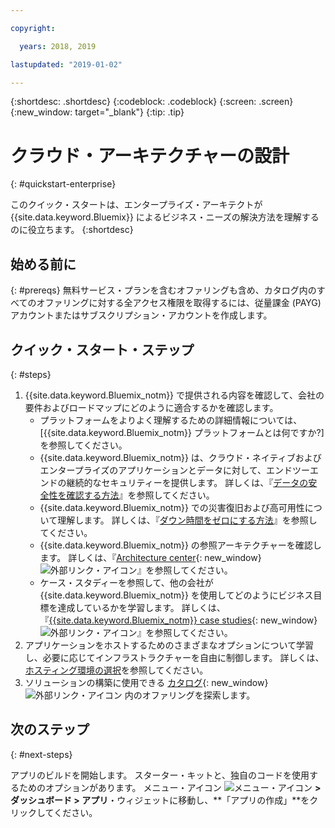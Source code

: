```yaml
---

copyright:

  years: 2018, 2019

lastupdated: "2019-01-02"

---
```


{:shortdesc: .shortdesc}
{:codeblock: .codeblock}
{:screen: .screen}
{:new_window: target="_blank"}
{:tip: .tip}

# クラウド・アーキテクチャーの設計
{: #quickstart-enterprise}

このクイック・スタートは、エンタープライズ・アーキテクトが {{site.data.keyword.Bluemix}} によるビジネス・ニーズの解決方法を理解するのに役立ちます。 
{:shortdesc}

## 始める前に
{: #prereqs}
無料サービス・プランを含むオファリングも含め、カタログ内のすべてのオファリングに対する全アクセス権限を取得するには、従量課金 (PAYG) アカウントまたはサブスクリプション・アカウントを作成します。 

## クイック・スタート・ステップ
{: #steps}

1. {{site.data.keyword.Bluemix_notm}} で提供される内容を確認して、会社の要件およびロードマップにどのように適合するかを確認します。 
    * プラットフォームをよりよく理解するための詳細情報については、[{{site.data.keyword.Bluemix_notm}} プラットフォームとは何ですか?]を参照してください。
    * {{site.data.keyword.Bluemix_notm}} は、クラウド・ネイティブおよびエンタープライズのアプリケーションとデータに対して、エンドツーエンドの継続的なセキュリティーを提供します。 詳しくは、『[データの安全性を確認する方法](/docs/overview/security.html)』を参照してください。 
    * {{site.data.keyword.Bluemix_notm}} での災害復旧および高可用性について理解します。 詳しくは、『[ダウン時間をゼロにする方法](/docs/overview/zero_downtime.html#zero-downtime)』を参照してください。
    * {{site.data.keyword.Bluemix_notm}} の参照アーキテクチャーを確認します。 詳しくは、『[Architecture center](https://www.ibm.com/cloud/garage/architectures){: new_window} ![外部リンク・アイコン](../icons/launch-glyph.svg)』を参照してください。 
    * ケース・スタディーを参照して、他の会社が {{site.data.keyword.Bluemix_notm}} を使用してどのようにビジネス目標を達成しているかを学習します。 詳しくは、『[{{site.data.keyword.Bluemix_notm}} case studies](https://www.ibm.com/cloud-computing/bluemix/case-studies){: new_window} ![外部リンク・アイコン](../icons/launch-glyph.svg)』を参照してください。 
2. アプリケーションをホストするためのさまざまなオプションについて学習し、必要に応じてインフラストラクチャーを自由に制御します。 詳しくは、[ホスティング環境の選択](/docs/overview/ibm-cloud-platform.html#choose-compute)を参照してください。
3. ソリューションの構築に使用できる [カタログ](https://cloud.ibm.com/catalog){: new_window} ![外部リンク・アイコン](../icons/launch-glyph.svg) 内のオファリングを探索します。

## 次のステップ
{: #next-steps}

アプリのビルドを開始します。 スターター・キットと、独自のコードを使用するためのオプションがあります。 メニュー・アイコン ![メニュー・アイコン](../icons/icon_hamburger.svg) **> ダッシュボード > アプリ**・ウィジェットに移動し、**「アプリの作成」**をクリックしてください。

